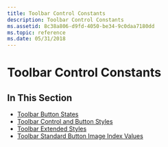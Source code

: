 ```yaml
---
title: Toolbar Control Constants
description: Toolbar Control Constants
ms.assetid: 8c38a806-d9fd-4050-be34-9c0daa7180dd
ms.topic: reference
ms.date: 05/31/2018
---
```


# Toolbar Control Constants

## In This Section

-   [Toolbar Button States](toolbar-button-states.md)
-   [Toolbar Control and Button Styles](toolbar-control-and-button-styles.md)
-   [Toolbar Extended Styles](toolbar-extended-styles.md)
-   [Toolbar Standard Button Image Index Values](toolbar-standard-button-image-index-values.md)

 

 




